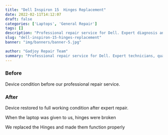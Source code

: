```yaml
---
title: "Dell Inspiron 15  Hinges Replacement"
date: 2022-02-11T14:12:07
draft: false
categories: ['Laptops', 'General Repair']
tags: []
description: "Professional repair service for Dell. Expert diagnosis and quality repairs in Bangalore."
slug: "dell-inspiron-15-hinges-replacement"
banner: "img/banners/banner-5.jpg"

author: "Gadjoy Repair Team"
summary: "Professional repair service for Dell. Expert technicians, quality parts, warranty included."
---
```


### Before

Device condition before our professional repair service.

### After

Device restored to full working condition after expert repair.

When the laptop was given to us, hinges were broken

We replaced the Hinges and made them function properly